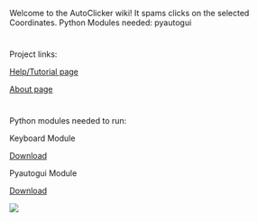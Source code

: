 Welcome to the AutoClicker wiki!
It spams clicks on the selected Coordinates. Python Modules needed: pyautogui
#
Project links:
 
  [Help/Tutorial page](https://autoclicker.webstarts.com/)
 
  [About page](https://kai9987kai.github.io/AutoClicker.html)
#
Python modules needed to run:

Keyboard Module

[Download](https://pypi.org/project/keyboard/#files)

Pyautogui Module

[Download](https://pypi.org/project/PyAutoGUI/#files)

![](https://kai9987kai.github.io/23456.PNG)
